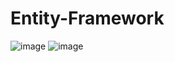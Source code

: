 # Entity-Framework
![image](https://user-images.githubusercontent.com/77518236/176255789-6bd8a477-5ca0-4c9f-82fc-2a61502a73e4.png)
![image](https://user-images.githubusercontent.com/77518236/176256101-47d1e397-eda5-4ec0-be99-e02c0a36d2e1.png)
